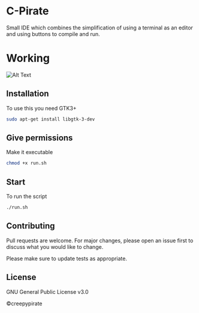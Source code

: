 # C-Pirate

Small IDE which combines the simplification of using a terminal as an editor and using buttons to compile and run.

# Working
![Alt Text](https://media.giphy.com/media/PO5fMMKlXXWQ0EtaEa/giphy.gif)

## Installation
To use this you need GTK3+

```bash
sudo apt-get install libgtk-3-dev
```

## Give permissions
Make it executable

```bash
chmod +x run.sh
```


## Start
To run the script

```bash
./run.sh
```


## Contributing
Pull requests are welcome. For major changes, please open an issue first to discuss what you would like to change.

Please make sure to update tests as appropriate.
## License
GNU General Public License v3.0

©creepypirate
